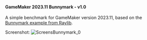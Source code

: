 #### GameMaker 2023.11 Bunnymark - v1.0

A simple benchmark for GameMaker version 2023.11, based on the [Bunnymark example from Raylib](https://github.com/raysan5/raylib/blob/master/examples/textures/textures_bunnymark.c).

Screenshot:
![ScreensBunnymark_0](https://github.com/teefan/gamemaker-2023-bunnymark/assets/25924/cea131b1-28e5-434a-8656-a386de8bcfd5)
